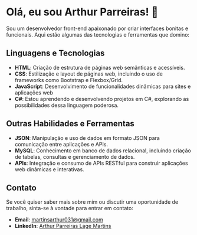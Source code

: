 # Olá, eu sou Arthur Parreiras! 👋

Sou um desenvolvedor front-end apaixonado por criar interfaces bonitas e funcionais. Aqui estão algumas das tecnologias e ferramentas que domino:

## Linguagens e Tecnologias

- **HTML**: Criação de estrutura de páginas web semânticas e acessíveis.
- **CSS**: Estilização e layout de páginas web, incluindo o uso de frameworks como Bootstrap e Flexbox/Grid.
- **JavaScript**: Desenvolvimento de funcionalidades dinâmicas para sites e aplicações web
- **C#**: Estou aprendendo e desenvolvendo projetos em C#, explorando as possibilidades dessa linguagem poderosa.

## Outras Habilidades e Ferramentas

- **JSON**: Manipulação e uso de dados em formato JSON para comunicação entre aplicações e APIs.
- **MySQL**: Conhecimento em banco de dados relacional, incluindo criação de tabelas, consultas e gerenciamento de dados.
- **APIs**: Integração e consumo de APIs RESTful para construir aplicações web dinâmicas e interativas.

## Contato

Se você quiser saber mais sobre mim ou discutir uma oportunidade de trabalho, sinta-se à vontade para entrar em contato:

- **Email**: [martinsarthur031@gmail.com](mailto:martinsarthur031@gmail.com)
- **LinkedIn**: [Arthur Parreiras Lage Martins](https://www.linkedin.com/in/arthurparreiras/)
